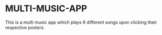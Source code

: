 # MULTI-MUSIC-APP
This is a multi music app which plays 6 different songs upon clicking their respective posters.
